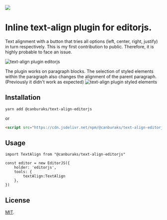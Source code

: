 [![](https://data.jsdelivr.com/v1/package/npm/@canburaks/text-align-editorjs/badge)](https://www.jsdelivr.com/package/npm/@canburaks/text-align-editorjs)

# Inline text-align plugin for editorjs.
Text alignment with a button that tries all options (left, center, right, justify) in turn respectively. This is my first contribution to public. Therefore, it is highly probable to face an issue.


![text-align plugin editorjs](https://media.giphy.com/media/cmCF588Uv0nQZXOWZU/giphy.gif)

The plugin works on paragraph blocks. The selection of styled elements within the paragraph also changes the alignment of the parent paragraph. (Previously it didn't work as expected)
![text-align plugin styled elements](https://github.com/canburaks/text-align-editorjs/blob/master/assets/text-align-nietzsche.gif)

## Installation
```
yarn add @canburaks/text-align-editorjs
```

or 

```html
<script src="https://cdn.jsdelivr.net/npm/@canburaks/text-align-editorjs@1.1.0/dist/text-align.umd.min.js"></script>
```

## Usage

```
import TextAlign from "@canburaks/text-align-editorjs"

const editor = new EditorJS({ 
  	holder: 'editorjs', 
	tools: { 
        textAlign:TextAlign
    },
})

```


## License

[MIT](LICENSE).
